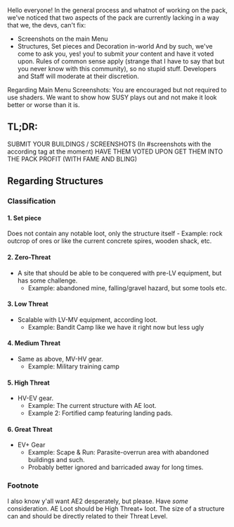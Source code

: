 Hello everyone!
In the general process and whatnot of working on the pack, we've noticed that two aspects of the pack are currently lacking in a way that we, the devs, can't fix:
- Screenshots on the main Menu 
- Structures, Set pieces and Decoration in-world
And by such, we've come to ask you, yes! you! to submit *your* content and have it voted upon.
Rules of common sense apply (strange that I have to say that but you never know with this community), so no stupid stuff. Developers and Staff will moderate at their discretion.

Regarding Main Menu Screenshots: You are encouraged but not required to use shaders. We want to show how SUSY plays out and not make it look better or worse than it is. 
## TL;DR:
SUBMIT YOUR BUILDINGS / SCREENSHOTS
	(In #screenshots with the according tag at the moment)
HAVE THEM VOTED UPON
GET THEM INTO THE PACK
PROFIT (WITH FAME AND BLING)

## Regarding Structures
### Classification
#### 1. Set piece
Does not contain any notable loot, only the structure itself
	- Example: rock outcrop of ores or like the current concrete spires, wooden shack, etc.
#### 2. Zero-Threat 
- A site that should be able to be conquered with pre-LV equipment, but has some challenge.
	- Example: abandoned mine, falling/gravel hazard, but some tools etc. 
#### 3. Low Threat
- Scalable with LV-MV equipment, according loot. 
	- Example: Bandit Camp like we have it right now but less ugly
#### 4. Medium Threat
- Same as above, MV-HV gear.
	- Example: Military training camp 
#### 5. High Threat 
- HV-EV gear. 
	- Example: The current structure with AE loot. 
	- Example 2: Fortified camp featuring landing pads. 
#### 6. Great Threat
- EV+ Gear
	- Example: Scape & Run: Parasite-overrun area with abandoned buildings and such. 
	- Probably better ignored and barricaded away for long times. 
### Footnote
I also know y'all want AE2 desperately, but please. Have *some* consideration. AE Loot should be High Threat+ loot. 
The size of a structure can and should be directly related to their Threat Level. 